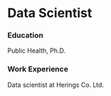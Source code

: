 # Data Scientist
### Education
Public Health, Ph.D.

### Work Experience
Data scientist at Herings Co. Ltd.
